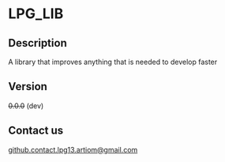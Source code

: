 # LPG_LIB

## Description

A library that improves anything that is needed to develop faster

## Version

~~0.0.0~~ (dev)

## Contact us

github.contact.lpg13.artiom@gmail.com